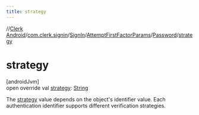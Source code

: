 ```yaml
---
title: strategy
---
```

//[Clerk Android](../../../../../index.html)/[com.clerk.signin](../../../index.html)/[SignIn](../../index.html)/[AttemptFirstFactorParams](../index.html)/[Password](index.html)/[strategy](strategy.html)



# strategy



[androidJvm]\
open override val [strategy](strategy.html): [String](https://kotlinlang.org/api/latest/jvm/stdlib/kotlin-stdlib/kotlin/-string/index.html)



The [strategy](strategy.html) value depends on the object's identifier value. Each authentication identifier supports different verification strategies.




